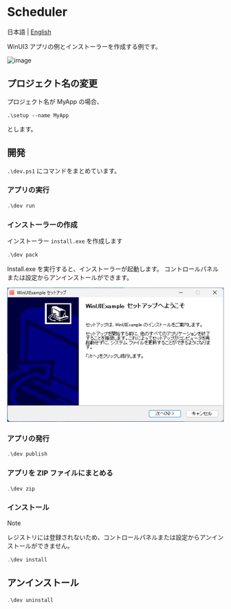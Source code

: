 # Scheduler
日本語 | [English](README.en.md) 

WinUI3 アプリの例とインストーラーを作成する例です。

![image](https://github.com/user-attachments/assets/ae07aa17-48c2-46d9-a1e8-2c0ff4810034)

## プロジェクト名の変更
プロジェクト名が MyApp の場合、

```
.\setup --name MyApp
```

とします。

## 開発
`.\dev.ps1` にコマンドをまとめています。

### アプリの実行
```ps1
.\dev run
```

### インストーラーの作成
インストーラー `install.exe` を作成します

```ps1
.\dev pack
```

Install.exe を実行すると、インストーラーが起動します。
コントロールパネルまたは設定からアンインストールができます。

![](docs/screenshot02.png)

### アプリの発行
```ps1
.\dev publish
```

### アプリを ZIP ファイルにまとめる
```ps1
.\dev zip
```

### インストール

> [!NOTE]
> レジストリには登録されないため、コントロールパネルまたは設定からアンインストールができません。

```ps1
.\dev install
```

## アンインストール

```ps1
.\dev uninstall
```